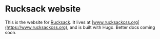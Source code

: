 # Rucksack website

This is the website for [Rucksack](https://github.com/seaneking/rucksack). It lives at [www.rucksackcss.org](https://www.rucksackcss.org), and is built with Hugo. Better docs coming soon.
